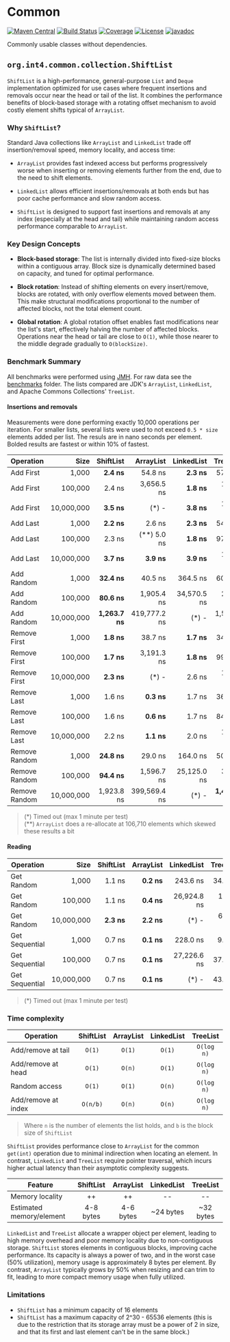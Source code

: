 # Common

[![Maven Central](https://maven-badges.herokuapp.com/maven-central/org.int4.common/parent/badge.svg)](https://maven-badges.herokuapp.com/maven-central/org.int4.common/parent)
[![Build Status](https://github.com/int4-org/Common/actions/workflows/maven.yml/badge.svg?branch=master)](https://github.com/int4-org/Common/actions)
[![Coverage](https://codecov.io/gh/int4-org/Common/branch/master/graph/badge.svg?token=QCNNRFYF98)](https://codecov.io/gh/int4-org/Common)
[![License](https://img.shields.io/badge/License-MIT-blue.svg)](https://opensource.org/licenses/MIT)
[![javadoc](https://javadoc.io/badge2/org.int4.common/parent/javadoc.svg)](https://javadoc.io/doc/org.int4.common/parent)

Commonly usable classes without dependencies.

## `org.int4.common.collection.ShiftList`

`ShiftList` is a high-performance, general-purpose `List` and `Deque` implementation optimized for
use cases where frequent insertions and removals occur near the head or tail of the list. It combines
the performance benefits of block-based storage with a rotating offset mechanism to avoid costly
element shifts typical of `ArrayList`.

### Why `ShiftList`?

Standard Java collections like `ArrayList` and `LinkedList` trade off insertion/removal speed,
memory locality, and access time:

- `ArrayList` provides fast indexed access but performs progressively worse when inserting or removing elements
  further from the end, due to the need to shift elements.

- `LinkedList` allows efficient insertions/removals at both ends but has poor cache performance and slow random access.

- `ShiftList` is designed to support fast insertions and removals at any index (especially at the head and tail)
  while maintaining random access performance comparable to `ArrayList`.

### Key Design Concepts

- **Block-based storage**: The list is internally divided into fixed-size blocks within a contiguous array.
  Block size is dynamically determined based on capacity, and tuned for optimal performance.

- **Block rotation**: Instead of shifting elements on every insert/remove, blocks are rotated, with only overflow
  elements moved between them. This make structural modifications proportional to the number of affected blocks,
  not the total element count.

- **Global rotation**: A global rotation offset enables fast modifications near the list's start, effectively
  halving the number of affected blocks. Operations near the head or tail are close to `O(1)`, while those nearer
  to the middle degrade gradually to `O(blockSize)`.

### Benchmark Summary

All benchmarks were performed using [JMH](https://github.com/openjdk/jmh). For raw data see the [benchmarks](https://github.com/int4-org/Common/tree/master/common-collection/benchmarks) folder.
The lists compared are JDK's `ArrayList`, `LinkedList`, and Apache Commons Collections' `TreeList`.

#### Insertions and removals

Measurements were done performing exactly 10,000 operations per iteration. For smaller lists, several
lists were used to not exceed `0.5 * size` elements added per list. The resuls are in nano seconds per
element. Bolded results are fastest or within 10% of fastest.

| Operation    |     Size   |  ShiftList  |  ArrayList  | LinkedList  |   TreeList  |
|--------------|-----------:|------------:|------------:|------------:|------------:|
|Add First     |      1,000 |  **2.4 ns** |     54.8 ns |  **2.3 ns** |     57.2 ns |
|Add First     |    100,000 |      2.4 ns |  3,656.5 ns |  **1.8 ns** |    107.9 ns |
|Add First     | 10,000,000 |  **3.5 ns** |       (*) - |  **3.8 ns** |    134.1 ns |
|Add Last      |      1,000 |  **2.2 ns** |      2.6 ns |  **2.3 ns** |     54.5 ns |
|Add Last      |    100,000 |      2.3 ns | (**) 5.0 ns |  **1.8 ns** |     97.0 ns |
|Add Last      | 10,000,000 |  **3.7 ns** |  **3.9 ns** |  **3.9 ns** |    140.0 ns |
|Add Random    |      1,000 | **32.4 ns** |     40.5 ns |    364.5 ns |     60.7 ns |
|Add Random    |    100,000 | **80.6 ns** |  1,905.4 ns | 34,570.5 ns |    284.7 ns |
|Add Random    | 10,000,000 |**1,263.7 ns**|419,777.2 ns|       (*) - |  1,517.1 ns |
|Remove First  |      1,000 |  **1.8 ns** |     38.7 ns |  **1.7 ns** |     34.8 ns |
|Remove First  |    100,000 |  **1.7 ns** |  3,191.3 ns |  **1.8 ns** |     99.0 ns |
|Remove First  | 10,000,000 |  **2.3 ns** |       (*) - |      2.6 ns |    113.7 ns |
|Remove Last   |      1,000 |      1.6 ns |  **0.3 ns** |      1.7 ns |     36.9 ns |
|Remove Last   |    100,000 |      1.6 ns |  **0.6 ns** |      1.7 ns |     84.7 ns |
|Remove Last   | 10,000,000 |      2.2 ns |  **1.1 ns** |      2.0 ns |    140.0 ns |
|Remove Random |      1,000 | **24.8 ns** |     29.0 ns |    164.0 ns |     50.2 ns |
|Remove Random |    100,000 | **94.4 ns** |  1,596.7 ns | 25,125.0 ns |    323.2 ns |
|Remove Random | 10,000,000 |  1,923.8 ns |399,569.4 ns |       (*) - |**1,423.9 ns**|

> (*) Timed out (max 1 minute per test)\
> (**) `ArrayList` does a re-allocate at 106,710 elements which skewed these results a bit

#### Reading

| Operation    |     Size   | ShiftList |  ArrayList  | LinkedList  |   TreeList  |
|--------------|-----------:|----------:|------------:|------------:|------------:|
|Get Random    |      1,000 |    1.1 ns |  **0.2 ns** |    243.6 ns |     34.6 ns |
|Get Random    |    100,000 |    1.1 ns |  **0.4 ns** | 26,924.8 ns |    121.9 ns |
|Get Random    | 10,000,000 |**2.3 ns** |  **2.2 ns** |       (*) - |    658.8 ns |
|Get Sequential|      1,000 |    0.7 ns |  **0.1 ns** |    228.0 ns |      9.2 ns |
|Get Sequential|    100,000 |    0.7 ns |  **0.1 ns** | 27,226.6 ns |     37.6 ns |
|Get Sequential| 10,000,000 |    0.7 ns |  **0.1 ns** |       (*) - |     43.6 ns |

> (*) Timed out (max 1 minute per test)

### Time complexity

| Operation              | ShiftList | ArrayList | LinkedList | TreeList  |
|------------------------|:---------:|:---------:|:----------:|:---------:|
| Add/remove at tail     | `O(1)`    | `O(1)`    | `O(1)`    | `O(log n)` |
| Add/remove at head     | `O(1)`    | `O(n)`    | `O(1)`    | `O(log n)` |
| Random access          | `O(1)`    | `O(1)`    | `O(n)`    | `O(log n)` |
| Add/remove at index    | `O(n/b)`  | `O(n)`    | `O(n)`    | `O(log n)` |

> Where `n` is the number of elements the list holds, and `b` is the block size of `ShiftList`

`ShiftList` provides performance close to `ArrayList` for the common `get(int)` operation due to minimal
indirection when locating an element. In contrast, `LinkedList` and `TreeList` require pointer traversal,
which incurs higher actual latency than their asymptotic complexity suggests.

| Feature                  | ShiftList | ArrayList | LinkedList | TreeList  |
|--------------------------|:---------:|:---------:|:----------:|:---------:|
| Memory locality          | ++        | ++        | --         | --        |
| Estimated memory/element | 4-8 bytes | 4-6 bytes | ~24 bytes  | ~32 bytes |

`LinkedList` and `TreeList` allocate a wrapper object per element, leading to high memory overhead
and poor memory locality due to non-contiguous storage. `ShiftList` stores elements in contiguous
blocks, improving cache performance. Its capacity is always a power of two, and in the worst case
(50% utilization), memory usage is approximately 8 bytes per element. By contrast, `ArrayList`
typically grows by 50% when resizing and can trim to fit, leading to more compact memory usage when
fully utilized.

### Limitations

- `ShiftList` has a minimum capacity of 16 elements
- `ShiftList` has a maximum capacity of 2^30 - 65536 elements (this is due to the restriction that
  its storage array must be a power of 2 in size, and that its first and last element can't be in
  the same block.)